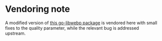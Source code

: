 # Vendoring note

A modified version of [this go-libwebp package](https://git.sr.ht/~jackmordaunt/go-libwebp/) is vendored here with small fixes to the quality parameter, while the relevant bug is addressed upstream.

